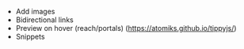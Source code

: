 - Add images
- Bidirectional links
- Preview on hover (reach/portals) (https://atomiks.github.io/tippyjs/)
- Snippets
